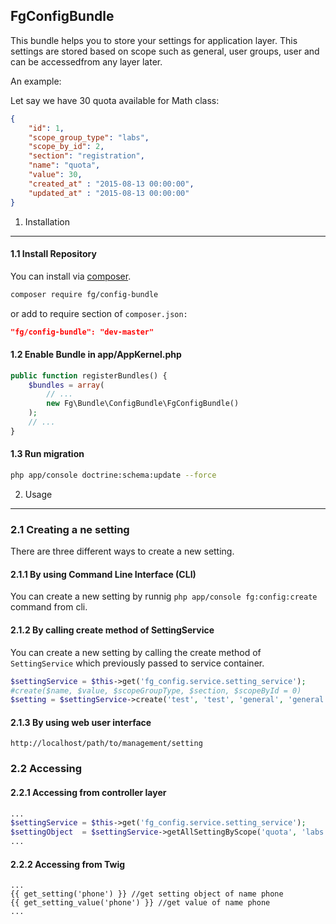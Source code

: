 FgConfigBundle
--------

This bundle helps you to store your settings for application layer. This settings are stored based on scope such as general, user groups, user and can be accessedfrom any layer later.

An example:

Let say we have 30 quota available for Math class:

```json
{
    "id": 1,
    "scope_group_type": "labs",
    "scope_by_id": 2,
    "section": "registration",
    "name": "quota",
    "value": 30,
    "created_at" : "2015-08-13 00:00:00",
    "updated_at" : "2015-08-13 00:00:00"
}
```

1. Installation
------------
#### 1.1 Install Repository
You can install via [composer](http://getcomposer.org/download/).

```sh
composer require fg/config-bundle
```

or add to require section of `composer.json:`

```json
"fg/config-bundle": "dev-master"
```

#### 1.2 Enable Bundle in app/AppKernel.php

```php
public function registerBundles() {
    $bundles = array(
        // ...
        new Fg\Bundle\ConfigBundle\FgConfigBundle()
    );
    // ...
}
```

#### 1.3 Run migration

```sh
php app/console doctrine:schema:update --force
```

2. Usage
------------
### 2.1 Creating a ne setting
There are three different ways to create a new setting.

#### 2.1.1 By using Command Line Interface (CLI)
You can create a new setting by runnig `php app/console fg:config:create` command from cli.

#### 2.1.2 By calling create method of SettingService
You can create a new setting by calling  the create method of `SettingService` which previously passed to service container.

```php
$settingService = $this->get('fg_config.service.setting_service');
#create($name, $value, $scopeGroupType, $section, $scopeById = 0)
$setting = $settingService->create('test', 'test', 'general', 'general')
```

#### 2.1.3 By using web user interface
`http://localhost/path/to/management/setting`


### 2.2 Accessing

#### 2.2.1 Accessing from controller layer

```php
...
$settingService = $this->get('fg_config.service.setting_service');
$settingObject  = $settingService->getAllSettingByScope('quota', 'labs', 'registration', 2);
...
```

#### 2.2.2 Accessing from Twig

```twig
...
{{ get_setting('phone') }} //get setting object of name phone
{{ get_setting_value('phone') }} //get value of name phone
...
```
